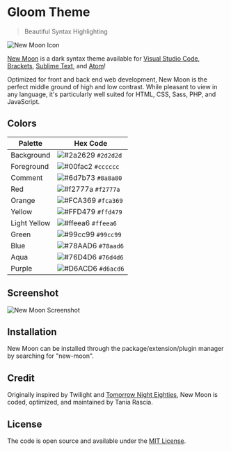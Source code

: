 # Gloom Theme

> Beautiful Syntax Highlighting

![New Moon Icon](https://raw.githubusercontent.com/taniarascia/new-moon/master/images/newmoon.png)

[New Moon](https://taniarascia.github.io/new-moon) is a dark syntax theme available for [Visual Studio Code](https://marketplace.visualstudio.com/items?itemName=taniarascia.new-moon-vscode), [Brackets](https://github.com/taniarascia/new-moon), [Sublime Text](https://packagecontrol.io/packages/New%20Moon%20Color%20Scheme), and [Atom](https://github.atom.io/packages/new-moon-atom-syntax)!

Optimized for front and back end web development, New Moon is the perfect middle ground of high and low contrast. While pleasant to view in any language, it's particularly well suited for HTML, CSS, Sass, PHP, and JavaScript.

## Colors

Palette | Hex Code
--- | ---
Background | ![#2a2629](https://placehold.it/15/2d2d2d/ffffff?text=+) `#2d2d2d`
Foreground | ![#00fac2](https://placehold.it/15/cccccc/000000?text=+) `#cccccc`
Comment | ![#6d7b73](https://placehold.it/15/8a8a80/000000?text=+) `#8a8a80`
Red | ![#f2777a](https://placehold.it/15/f2777a/000000?text=+) `#f2777a`
Orange | ![#FCA369](https://placehold.it/15/FCA369/000000?text=+) `#fca369`
Yellow | ![#FFD479](https://placehold.it/15/FFD479/000000?text=+) `#ffd479`
Light Yellow | ![#ffeea6](https://placehold.it/15/FFEEA6/000000?text=+) `#ffeea6`
Green | ![#99cc99](https://placehold.it/15/99cc99/000000?text=+) `#99cc99`
Blue | ![#78AAD6](https://placehold.it/15/78AAD6/000000?text=+) `#78aad6`
Aqua | ![#76D4D6](https://placehold.it/15/76D4D6/000000?text=+) `#76d4d6`
Purple | ![#D6ACD6](https://placehold.it/15/D6ACD6/000000?text=+) `#d6acd6`

## Screenshot

![New Moon Screenshot](https://raw.githubusercontent.com/taniarascia/new-moon/master/images/screenshot-brackets.png)

## Installation

New Moon can be installed through the package/extension/plugin manager by searching for "new-moon".

## Credit

Originally inspired by Twilight and [Tomorrow Night Eighties](https://github.com/chriskempson/tomorrow-theme), New Moon is coded, optimized, and maintained by Tania Rascia.

## License

The code is open source and available under the [MIT License](https://github.com/taniarascia/new-moon/blob/master/LICENSE.md).
